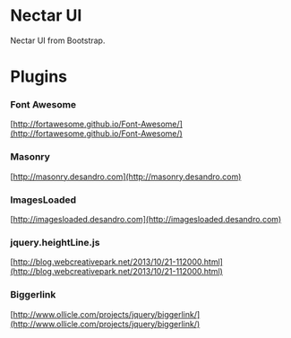 Nectar UI
=========

Nectar UI from Bootstrap.


# Plugins

### Font Awesome

[http://fortawesome.github.io/Font-Awesome/](http://fortawesome.github.io/Font-Awesome/)

### Masonry

[http://masonry.desandro.com](http://masonry.desandro.com)

### ImagesLoaded

[http://imagesloaded.desandro.com](http://imagesloaded.desandro.com)

### jquery.heightLine.js

[http://blog.webcreativepark.net/2013/10/21-112000.html](http://blog.webcreativepark.net/2013/10/21-112000.html)

### Biggerlink

[http://www.ollicle.com/projects/jquery/biggerlink/](http://www.ollicle.com/projects/jquery/biggerlink/)

### 

[]()

### 

[]()

### 

[]()

### 

[]()

### 

[]()